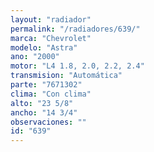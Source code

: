 ```yaml
---
layout: "radiador"
permalink: "/radiadores/639/"
marca: "Chevrolet"
modelo: "Astra"
ano: "2000"
motor: "L4 1.8, 2.0, 2.2, 2.4"
transmision: "Automática"
parte: "7671302"
clima: "Con clima"
alto: "23 5/8"
ancho: "14 3/4"
observaciones: ""
id: "639"
---
```


